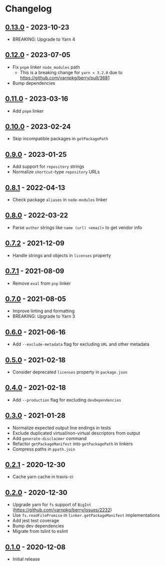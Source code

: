 # Changelog

## [0.13.0] - 2023-10-23
[0.13.0]: https://github.com/mhassan1/yarn-plugin-licenses/compare/v0.12.0...v0.13.0

- BREAKING: Upgrade to Yarn 4

## [0.12.0] - 2023-07-05
[0.12.0]: https://github.com/mhassan1/yarn-plugin-licenses/compare/v0.11.0...v0.12.0

- Fix `pnpm` linker `node_modules` path
  - This is a breaking change for `yarn < 3.2.0` due to https://github.com/yarnpkg/berry/pull/3681
- Bump dependencies

## [0.11.0] - 2023-03-16
[0.11.0]: https://github.com/mhassan1/yarn-plugin-licenses/compare/v0.10.0...v0.11.0

- Add `pnpm` linker

## [0.10.0] - 2023-02-24
[0.10.0]: https://github.com/mhassan1/yarn-plugin-licenses/compare/v0.9.0...v0.10.0

- Skip incompatible packages in `getPackagePath`

## [0.9.0] - 2023-01-25
[0.9.0]: https://github.com/mhassan1/yarn-plugin-licenses/compare/v0.8.1...v0.9.0

- Add support for `repository` strings
- Normalize `shortcut`-type `repository` URLs

## [0.8.1] - 2022-04-13
[0.8.1]: https://github.com/mhassan1/yarn-plugin-licenses/compare/v0.8.0...v0.8.1

- Check package `aliases` in `node-modules` linker

## [0.8.0] - 2022-03-22
[0.8.0]: https://github.com/mhassan1/yarn-plugin-licenses/compare/v0.7.2...v0.8.0

- Parse `author` strings like `name (url) <email>` to get vendor info

## [0.7.2] - 2021-12-09
[0.7.2]: https://github.com/mhassan1/yarn-plugin-licenses/compare/v0.7.1...v0.7.2

- Handle strings and objects in `licenses` property

## [0.7.1] - 2021-08-09
[0.7.1]: https://github.com/mhassan1/yarn-plugin-licenses/compare/v0.7.0...v0.7.1

- Remove `eval` from `pnp` linker

## [0.7.0] - 2021-08-05
[0.7.0]: https://github.com/mhassan1/yarn-plugin-licenses/compare/v0.6.0...v0.7.0

- Improve linting and formatting
- BREAKING: Upgrade to Yarn 3

## [0.6.0] - 2021-06-16
[0.6.0]: https://github.com/mhassan1/yarn-plugin-licenses/compare/v0.5.0...v0.6.0

- Add `--exclude-metadata` flag for excluding `URL` and other metadata

## [0.5.0] - 2021-02-18
[0.5.0]: https://github.com/mhassan1/yarn-plugin-licenses/compare/v0.4.0...v0.5.0

- Consider deprecated `licenses` property in `package.json`

## [0.4.0] - 2021-02-18
[0.4.0]: https://github.com/mhassan1/yarn-plugin-licenses/compare/v0.3.0...v0.4.0

- Add `--production` flag for excluding `devDependencies`

## [0.3.0] - 2021-01-28
[0.3.0]: https://github.com/mhassan1/yarn-plugin-licenses/compare/v0.2.1...v0.3.0

- Normalize expected output line endings in tests
- Exclude duplicated virtual/non-virtual descriptors from output
- Add `generate-disclaimer` command
- Refactor `getPackageManifest` into `getPackagePath` in linkers
- Compress paths in `ppath.join`

## [0.2.1] - 2020-12-30
[0.2.1]: https://github.com/mhassan1/yarn-plugin-licenses/compare/v0.2.0...v0.2.1

- Cache yarn cache in travis-ci

## [0.2.0] - 2020-12-30
[0.2.0]: https://github.com/mhassan1/yarn-plugin-licenses/compare/v0.1.0...v0.2.0

- Upgrade yarn for `fs` support of `BigInt` (https://github.com/yarnpkg/berry/issues/2232)
- Use `fs.readFilePromise` in `linker.getPackageManifest` implementations
- Add jest test coverage
- Bump dev dependencies
- Migrate from tslint to eslint

## [0.1.0] - 2020-12-08
[0.1.0]: https://github.com/mhassan1/yarn-plugin-licenses/compare/cb369b3...v0.1.0

- Initial release

